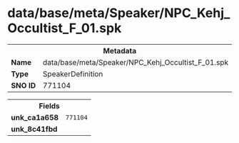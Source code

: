 <h1>data/base/meta/Speaker/NPC_Kehj_Occultist_F_01.spk</h1><table><tr><th colspan="100%">Metadata</th></tr><tr><td><b>Name</b></td><td>data/base/meta/Speaker/NPC_Kehj_Occultist_F_01.spk</td></tr><tr><td><b>Type</b></td><td>SpeakerDefinition</td></tr><tr><td><b>SNO ID</b></td><td>771104</td></tr></table>

<table><tr><th colspan="100%">Fields</th></tr><tr><td><b>unk_ca1a658</b></td><td><code>771104</code></td></tr><tr><td><b>unk_8c41fbd</b></td><td></td></tr></table>

